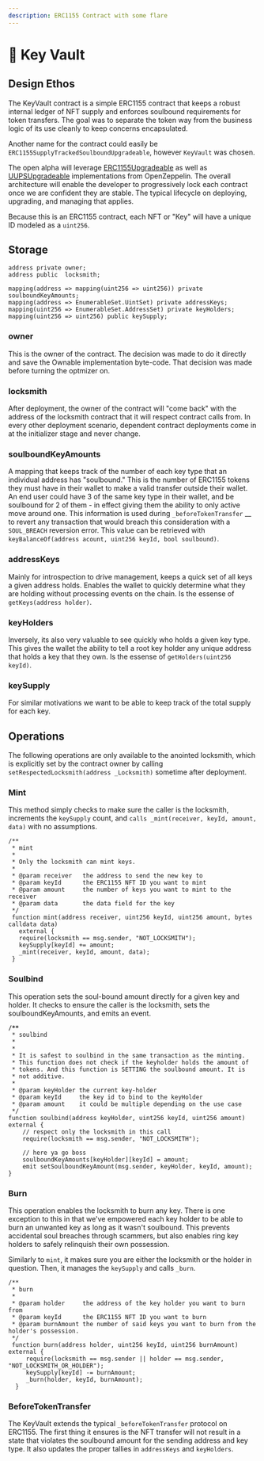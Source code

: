 ```yaml
---
description: ERC1155 Contract with some flare
---
```


# 🏦 Key Vault

## Design Ethos

The KeyVault contract is a simple ERC1155 contract that keeps a robust internal ledger of NFT supply and enforces soulbound requirements for token transfers. The goal was to separate the token way from the business logic of its use cleanly to keep concerns encapsulated.

Another name for the contract could easily be `ERC1155SupplyTrackedSoulboundUpgradeable`, however `KeyVault` was chosen.

The open alpha will leverage [ERC1155Upgradeable](https://github.com/OpenZeppelin/openzeppelin-contracts-upgradeable/blob/master/docs/modules/ROOT/pages/erc1155.adoc) as well as [UUPSUpgradeable](https://docs.openzeppelin.com/contracts/4.x/api/proxy#UUPSUpgradeable) implementations from OpenZeppelin. The overall architecture will enable the developer to progressively lock each contract once we are confident they are stable. The typical lifecycle on deploying, upgrading, and managing that applies.

Because this is an ERC1155 contract, each NFT or "Key" will have a unique ID modeled as a `uint256`.

## Storage

```
address private owner;
address public  locksmith;

mapping(address => mapping(uint256 => uint256)) private soulboundKeyAmounts;
mapping(address => EnumerableSet.UintSet) private addressKeys;
mapping(uint256 => EnumerableSet.AddressSet) private keyHolders;
mapping(uint256 => uint256) public keySupply;
```

### owner

This is the owner of the contract. The decision was made to do it directly and save the Ownable implementation byte-code. That decision was made before turning the optmizer on.

### locksmith

After deployment, the owner of the contract will "come back" with the address of the locksmith contract that it will respect contract calls from. In every other deployment scenario, dependent contract deployments come in at the initializer stage and never change.

### soulboundKeyAmounts

A mapping that keeps track of the number of each key type that an individual address has "soulbound." This is the number of ERC1155 tokens they must have in their wallet to make a valid transfer outside their wallet. An end user could have 3 of the same key type in their wallet, and be soulbound for 2 of them - in effect giving them the ability to only active move around one. This information is used during `_beforeTokenTransfer` __ to revert any transaction that would breach this consideration with a `SOUL_BREACH` reversion error. This value can be retrieved with `keyBalanceOf(address acount, uint256 keyId, bool soulbound)`.

### addressKeys

Mainly for introspection to drive management, keeps a quick set of all keys a given address holds. Enables the wallet to quickly determine what they are holding without processing events on the chain. Is the essense of `getKeys(address holder)`.

### keyHolders

Inversely, its also very valuable to see quickly who holds a given key type. This gives the wallet the ability to tell a root key holder any unique address that holds a key that they own. Is the essense of `getHolders(uint256 keyId)`.

### keySupply

For similar motivations we want to be able to keep track of the total supply for each key.

## Operations

The following operations are only available to the anointed locksmith, which is explicitly set by the contract owner by calling `setRespectedLocksmith(address _Locksmith)` sometime after deployment.

### Mint

This method simply checks to make sure the caller is the locksmith, increments the `keySupply` count, and `calls _mint(receiver, keyId, amount, data)` with no assumptions.

```solidity
/**
 * mint
 *
 * Only the locksmith can mint keys.
 *
 * @param receiver   the address to send the new key to
 * @param keyId      the ERC1155 NFT ID you want to mint
 * @param amount     the number of keys you want to mint to the receiver
 * @param data       the data field for the key
 */
 function mint(address receiver, uint256 keyId, uint256 amount, bytes calldata data) 
   external {
   require(locksmith == msg.sender, "NOT_LOCKSMITH");
   keySupply[keyId] += amount;
   _mint(receiver, keyId, amount, data);
 }
```

### Soulbind

This operation sets the soul-bound amount directly for a given key and holder. It checks to ensure the caller is the locksmith, sets the soulboundKeyAmounts, and emits an event.

<pre class="language-solidity"><code class="lang-solidity"><strong>/**
</strong> * soulbind
 *
 * 
 * It is safest to soulbind in the same transaction as the minting.
 * This function does not check if the keyholder holds the amount of
 * tokens. And this function is SETTING the soulbound amount. It is
 * not additive.
 *
 * @param keyHolder the current key-holder
 * @param keyId     the key id to bind to the keyHolder
 * @param amount    it could be multiple depending on the use case
 */
function soulbind(address keyHolder, uint256 keyId, uint256 amount) external {
    // respect only the locksmith in this call
    require(locksmith == msg.sender, "NOT_LOCKSMITH");

    // here ya go boss
    soulboundKeyAmounts[keyHolder][keyId] = amount;
    emit setSoulboundKeyAmount(msg.sender, keyHolder, keyId, amount);
}
</code></pre>

### Burn

This operation enables the locksmith to burn any key. There is one exception to this in that we've empowered each key holder to be able to burn an unwanted key as long as it wasn't soulbound. This prevents accidental soul breaches through scammers, but also enables ring key holders to safely relinquish their own possession.

Similarly to `mint`, it makes sure you are either the locksmith or the holder in question. Then, it manages the `keySupply` and  calls `_burn`.

```solidity
/**
 * burn 
 *
 * @param holder     the address of the key holder you want to burn from
 * @param keyId      the ERC1155 NFT ID you want to burn
 * @param burnAmount the number of said keys you want to burn from the holder's possession.
 */
 function burn(address holder, uint256 keyId, uint256 burnAmount) external {
     require(locksmith == msg.sender || holder == msg.sender, "NOT_LOCKSMITH_OR_HOLDER");
     keySupply[keyId] -= burnAmount;
     _burn(holder, keyId, burnAmount);
  }
```

### BeforeTokenTransfer

The KeyVault extends the typical `_beforeTokenTransfer` protocol on ERC1155. The first thing it ensures is the NFT transfer will not result in a state that violates the soulbound amount for the sending address and key type. It also updates the proper tallies in `addressKeys` and `keyHolders`.
